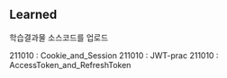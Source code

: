 ## Learned

학습결과물 소스코드를 업로드

211010 : Cookie_and_Session
211010 : JWT-prac
211010 : AccessToken_and_RefreshToken
